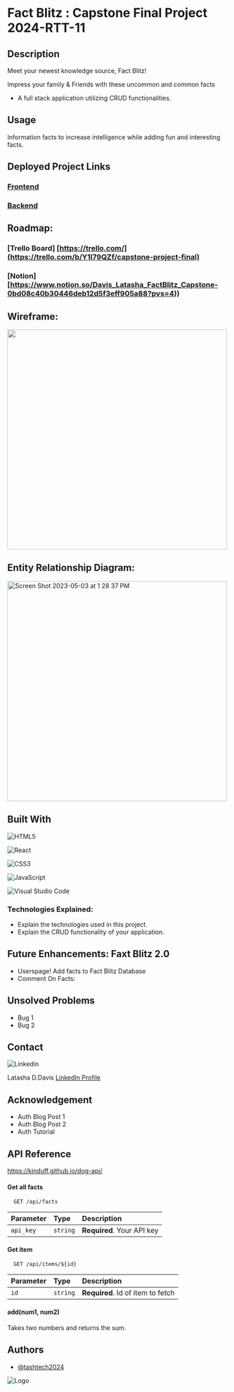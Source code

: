 # Fact Blitz : Capstone Final Project 2024-RTT-11

## Description
Meet your newest knowledge source, Fact Blitz!

Impress your family & Friends with these uncommon and common facts

* A full stack application utilizing CRUD functionalities. 

## Usage
Information facts to increase intelligence while adding fun and interesting facts.

## Deployed Project Links
### [Frontend](https://frontend.com/)

### [Backend](https://backend.com/)

## Roadmap:
### [Trello Board] [https://trello.com/](https://trello.com/b/Y1I79QZf/capstone-project-final)
### [Notion] [https://www.notion.so/Davis_Latasha_FactBlitz_Capstone-0bd08c40b30446deb12d5f3eff905a88?pvs=4))

## Wireframe:
<img width="500" alt="" src="">

## Entity Relationship Diagram:
<img width="500" alt="Screen Shot 2023-05-03 at 1 28 37 PM" src="">


## Built With

![HTML5](https://img.shields.io/badge/html5-%23E34F26.svg?style=for-the-badge&logo=html5&logoColor=white)

![React](https://img.shields.io/badge/React-20232A?style=for-the-badge&logo=react&logoColor=61DAFB)

![CSS3](https://img.shields.io/badge/css3-%231572B6.svg?style=for-the-badge&logo=css3&logoColor=white)

![JavaScript](https://img.shields.io/badge/javascript-%23323330.svg?style=for-the-badge&logo=javascript&logoColor=%23F7DF1E)

![Visual Studio Code](https://img.shields.io/badge/Visual%20Studio%20Code-0078d7.svg?style=for-the-badge&logo=visual-studio-code&logoColor=white)

### Technologies Explained:
* Explain the technologies used in this project. 
* Explain the CRUD functionality of your application.


## Future Enhancements: Faxt Blitz 2.0
* Userspage! Add facts to Fact Blitz Database
* Comment On Facts: 


## Unsolved Problems
* Bug 1
* Bug 2 

## Contact
![Linkedin](https://img.shields.io/badge/LinkedIn-0077B5?style=for-the-badge&logo=linkedin&logoColor=white)    

Latasha D.Davis
[LinkedIn Profile](https://www.linkedin.com/in/latashaddavis/)

## Acknowledgement
* Auth Blog Post 1
* Auth Blog Post 2
* Auth Tutorial

## API Reference

https://kinduff.github.io/dog-api/

#### Get all facts

```http
  GET /api/facts
```

| Parameter | Type     | Description                |
| :-------- | :------- | :------------------------- |
| `api_key` | `string` | **Required**. Your API key |

#### Get item

```http
  GET /api/items/${id}
```

| Parameter | Type     | Description                       |
| :-------- | :------- | :-------------------------------- |
| `id`      | `string` | **Required**. Id of item to fetch |

#### add(num1, num2)

Takes two numbers and returns the sum.


## Authors

- [@tashtech2024](vhttps://github.com/tashtech2024)

![Logo](https://lh3.googleusercontent.com/pw/AP1GczMh5-f_acNzilwkhXDEHpVkA7E-SFCqglmLqOJXUmByoCptCvgkFKKjnt8WajwReZ-01SgxYktTEIECxZatBRiGRZc5ERzE7JjDQxHAF3Gh944Jz-ySPpnhvkhgvfv9W2qIG8WbUyywGYUWwbCg8O3qE36VmDLp3LskwemgLNwLkgCKjAyzINoST5kgwdFUvJRSnZqOdch8tjpWDy0JzQ3XhrBW9mCV75KdfkrMVIqahhvht2QeJoRNlWmE6cuksd1NLwLy-9l-fp7vSPYbqtk24VhrKJojdYjOed_EAyS3yq4aHSAVC_37drPFwKCW4cMBb5guVUsREOAo7c8Rx-ZHqk5jVDP1-XlJi-gHCWphjxyR5HM6Y3hSvmj3cLp7J7G_ygoyjPxX0wIWCC2cxr-Y1W5wh0hyRjz3dXgT-vfT0F77i9YoMTet2iiFMl3hcUPlk0PdutpCYb9kSVhvPmJ7z-FayeavTVQChZW3bbIMUpDbbjtraCfpvKcYXbsHbKyr5zi_7yRmGCSYbZRmm7fSQEpUK6kOGTBRiXJKenleR7G83cWQsMEX1uXWeyT2AX_z_f6GTm4a7wfviJH2faZV3zcSbng4vfYnT7na3F_1lbzgTXbInEKjoW6faQX8-3pjStmDNmz551enWLcx1KcEgk5Iigx-yUAPrERy2dWMso3ps8EGgEBq-FbMblmKdMUGyKT3kWLb8K8AVb2aR7-Asm9pY10d6QQZfzpXfuDi1hQpqlC7touK2p7DY9eM2wWq3gbxfSuVzOyLdS-pDaJom-sdKtjRvNh65wfSn5MN0FaM3LaceLG8SYyzXfUZHfy9O4lOn6XIwEURovjKU-Km7madh20HU2534uLB9Y_tYMCg9cS7ulKsseozC6sABGwJPVFWkWIxfnk-Bdog5qtyB_R3qcEhtGwvm0vTUEU_QOliSuWdFQvIA6jdwG7EK94CyJ4IA4iukPcApg0aICE885U7QwGV=w789-h393-s-no-gm?authuser=0)


